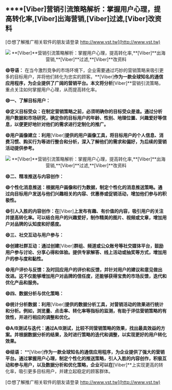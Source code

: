 ## ****[Viber]**营销引流策略解析：掌握用户心理，提高转化率,**[Viber]**出海营销,**[Viber]**过滤,**[Viber]**改资料**

[😍想了解推广相关软件的朋友请登录 http://www.vst.tw](http://www.vst.tw)

 <center><img src="https://vst.tw/MP4/tuiguang/png/6.png" alt="**[Viber]**营销引流策略解析：掌握用户心理，提高转化率,**[Viber]**出海营销,**[Viber]**过滤,**[Viber]**改资料"></center>

**😄导语：**
在当今激烈竞争的市场环境下，企业需要通过巧妙的营销策略来吸引更多的目标用户，并将他们转化为忠实的顾客。**[Viber]**作为一款全球知名的通信应用程序，为企业提供了广阔的营销平台。本文将分析**[Viber]**营销引流策略，重点关注如何掌握用户心理，从而提高转化率。

**😄一、了解目标用户：**

**😄定义目标受众：在制定营销策略之前，必须明确你的目标受众是谁。通过分析用户数据和市场研究，确定你的目标用户的年龄、性别、地理位置、兴趣爱好等信息，以便更好地针对他们的需求进行定制化的推广。**

**😄用户画像建立：利用**[Viber]**提供的用户画像工具，将目标用户的个人信息、消费习惯、购买行为等进行整合和分析，深入了解他们的需求和偏好，为后续的营销活动提供参考。**

 <center><img src="https://vst.tw/MP4/tuiguang/png/8.png" alt="**[Viber]**营销引流策略解析：掌握用户心理，提高转化率,**[Viber]**出海营销,**[Viber]**过滤,**[Viber]**改资料"></center>

**😄二、精准推送与内容创作：**

**😄个性化消息推送：根据用户画像和行为数据，制定个性化的消息推送策略。通过向目标用户发送与他们兴趣相关的内容、优惠券或促销活动，增加他们参与的积极性。**

**😄引人入胜的内容创作：在**[Viber]**上发布有趣、有价值的内容，吸引用户的关注并提高转化率。可以结合用户的兴趣爱好，制作精美的图片、视频或文章，增加用户对品牌的认知度和好感度。**

**😄三、社交互动与用户参与：**

**😄创建社群互动：通过创建**[Viber]**群组、频道或公众账号等社交媒体平台，鼓励用户参与讨论、分享心得和体验。提供专家解答、线上活动或抽奖等方式，增加用户的参与度和黏性。**

**😄用户评价与反馈：及时回应用户的评价和反馈，并针对用户的建议和意见做出改进。这不仅能够增加用户对品牌的信任度，还能够获得宝贵的市场反馈，迭代和优化产品和服务。**

**😄四、数据分析与优化策略：**

**😄统计分析数据：利用**[Viber]**提供的数据分析工具，对营销活动的效果进行统计和分析。例如，浏览量、点击率、转化率等指标的监测，有助于评估营销策略的有效性，并进行相应的调整和优化。**

**😄A/B测试与迭代：通过A/B测试，比较不同营销策略的效果，找出最具效益的方案。并根据数据分析的结果，及时进行策略的迭代和调整，以实现更好的用户转化效果。**

**😄结语：**
**[Viber]**作为一款全球知名的通信应用程序，为企业提供了强大的营销平台。通过掌握用户心理，制定个性化的推送策略，引人入胜的内容创作，积极互动和参与用户，以及数据分析和优化策略，企业可以在**[Viber]**上实现更高的转化率，吸引更多目标用户，并建立起稳定的顾客群体。

[😍想了解推广相关软件的朋友请登录 http://www.vst.tw](http://www.vst.tw)



